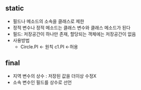 ## static  
- 필드나 메소드의 소속을 클래스로 제한
- 정적 변수나 정적 메소드는 클래스 변수와 클래스 메소드가 된다
- 필드: 저장공간이 하나만 존재, 할당되는 객체에는 저장공간이 없음
- 사용방법
  - Circle.PI <- 원칙 c1.PI <-허용

## final
- 지역 변수의 상수 : 저장된 값을 더이상 수정X
- 소속 변수인 필드를 상수로 선언